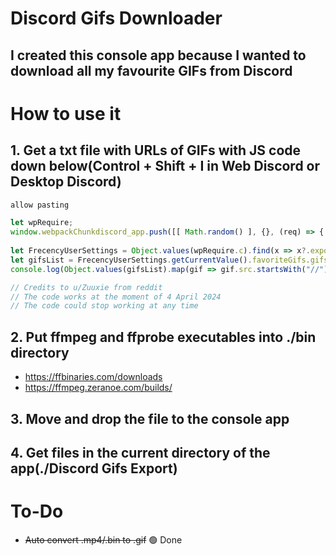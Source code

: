 # Discord Gifs Downloader
## I created this console app because I wanted to download all my favourite GIFs from Discord

# How to use it
## 1. Get a txt file with URLs of GIFs with JS code down below(Control + Shift + I in Web Discord or Desktop Discord)
```js
allow pasting
```
```js
let wpRequire;
window.webpackChunkdiscord_app.push([[ Math.random() ], {}, (req) => { wpRequire = req; }]);
    
let FrecencyUserSettings = Object.values(wpRequire.c).find(x => x?.exports?.DZ?.updateAsync).exports.DZ
let gifsList = FrecencyUserSettings.getCurrentValue().favoriteGifs.gifs
console.log(Object.values(gifsList).map(gif => gif.src.startsWith("//") ? "https:" + gif.src : gif.src).join('\n'))
```
```js
// Credits to u/Zuuxie from reddit
// The code works at the moment of 4 April 2024
// The code could stop working at any time
```
## 2. Put ffmpeg and ffprobe executables into ./bin directory
- https://ffbinaries.com/downloads
- https://ffmpeg.zeranoe.com/builds/

## 3. Move and drop the file to the console app

## 4. Get files in the current directory of the app(./Discord Gifs Export)

# To-Do
- ~~Auto convert .mp4/.bin to .gif~~ 🟢 Done